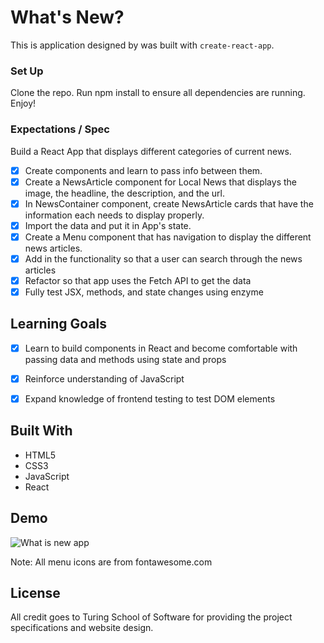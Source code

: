 # What's New?

This is application designed by was built with `create-react-app`.

### Set Up

Clone the repo. Run npm install to ensure all dependencies are running. Enjoy!

### Expectations / Spec

Build a React App that displays different categories of current news.

- [x] Create components and learn to pass info between them.
- [x] Create a NewsArticle component for Local News that displays the image, the headline, the description, and the url.
- [x] In NewsContainer component, create NewsArticle cards that have the information each needs to display properly.
- [x] Import the data and put it in App's state.
- [x] Create a Menu component that has navigation to display the different news articles.
- [x] Add in the functionality so that a user can search through the news articles
- [x] Refactor so that app uses the Fetch API to get the data
- [x] Fully test JSX, methods, and state changes using enzyme 

## Learning Goals

- [x] Learn to build components in React and become comfortable with passing data and methods using state and props
- [x] Reinforce understanding of JavaScript
- [x] Expand knowledge of frontend testing to test DOM elements


## Built With

- HTML5
- CSS3
- JavaScript
- React

## Demo

![What is new app](https://i.makeagif.com/media/11-23-2019/vR-jSy.gif)

Note: All menu icons are from fontawesome.com

## License

All credit goes to Turing School of Software for providing the project specifications and website design.

